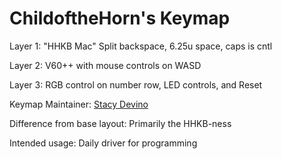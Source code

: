 ChildoftheHorn's Keymap
===

Layer 1: "HHKB Mac" Split backspace, 6.25u space, caps is cntl

Layer 2: V60++ with mouse controls on WASD

Layer 3: RGB control on number row, LED controls, and Reset

Keymap Maintainer: [Stacy Devino](https://github.com/childofthehorn)

Difference from base layout: Primarily the HHKB-ness

Intended usage: Daily driver for programming
